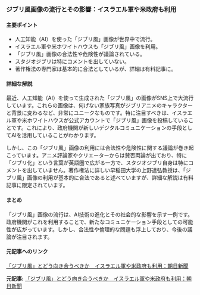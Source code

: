 ### ジブリ風画像の流行とその影響：イスラエル軍や米政府も利用

#### 主要ポイント
- 人工知能（AI）を使った「ジブリ風」画像が世界中で流行。
- イスラエル軍や米ホワイトハウスも「ジブリ風」画像を利用。
- 「ジブリ風」画像の合法性や危険性が議論されている。
- スタジオジブリは特にコメントを出していない。
- 著作権法の専門家は基本的に合法としているが、詳細は有料記事に。

#### 詳細な解説
最近、人工知能（AI）を使って生成された「ジブリ風」の画像がSNS上で大流行しています。これらの画像は、何げない家族写真がジブリアニメのキャラクターと背景に変わるなど、非常にユニークなものです。特に注目すべきは、イスラエル軍や米ホワイトハウスが公式アカウントで「ジブリ風」画像を投稿していることです。これにより、政府機関が新しいデジタルコミュニケーションの手段としてAIを活用していることがわかります。

しかし、この「ジブリ風」画像の利用には合法性や危険性に関する議論が巻き起こっています。アニメ評論家やクリエーターからは賛否両論が出ており、特に「ジブリ化」という言葉が英語圏で広がる一方で、スタジオジブリ自身は特にコメントを出していません。著作権法に詳しい早稲田大学の上野達弘教授は、「ジブリ風」画像の利用が基本的に合法であると述べていますが、詳細な解説は有料記事に限定されています。

#### まとめ
「ジブリ風」画像の流行は、AI技術の進化とその社会的な影響を示す一例です。政府機関がこれを利用することで、新たなコミュニケーション手段としての可能性が広がっています。しかし、合法性や倫理的な問題も浮上しており、今後の議論が注目されます。

#### 元記事へのリンク
[「ジブリ風」とどう向き合うべきか　イスラエル軍や米政府も利用：朝日新聞](https://www.asahi.com/articles/DA3S15524562.html)

**元記事:** [「ジブリ風」とどう向き合うべきか　イスラエル軍や米政府も利用：朝日新聞](https://www.asahi.com/articles/AST4Z3DNGT4ZUCVL034M.html)